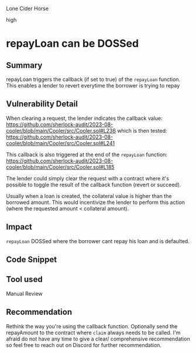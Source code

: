 Lone Cider Horse

high

# repayLoan can be DOSSed
## Summary
repayLoan triggers the callback (if set to true) of the `repayLoan` function. This enables a lender to revert everytime the borrower is trying to repay
## Vulnerability Detail
When clearing a request, the lender indicates the callback value:
https://github.com/sherlock-audit/2023-08-cooler/blob/main/Cooler/src/Cooler.sol#L236
which is then tested:
https://github.com/sherlock-audit/2023-08-cooler/blob/main/Cooler/src/Cooler.sol#L241

This callback is also triggered at the end of the `repayLoan` function:
https://github.com/sherlock-audit/2023-08-cooler/blob/main/Cooler/src/Cooler.sol#L185

The lender could simply clear the request with a contract where it's possible to toggle the result of the callback function (revert or succeed).

Usually when a loan is created, the collateral value is higher than the borrowed amount. This would incentivize the lender to perform this action (where the requested amount < collateral amount).
## Impact
`repayLoan` DOSSed where the borrower cant repay his loan and is defaulted.
## Code Snippet

## Tool used

Manual Review

## Recommendation
Rethink the way you're using the callback function. Optionally send the repayAmount to the contract where `claim` always needs to be called. 
I'm afraid do not have any time to give a clear/ comprehensive recommendation so feel free to reach out on Discord for further recommendation.